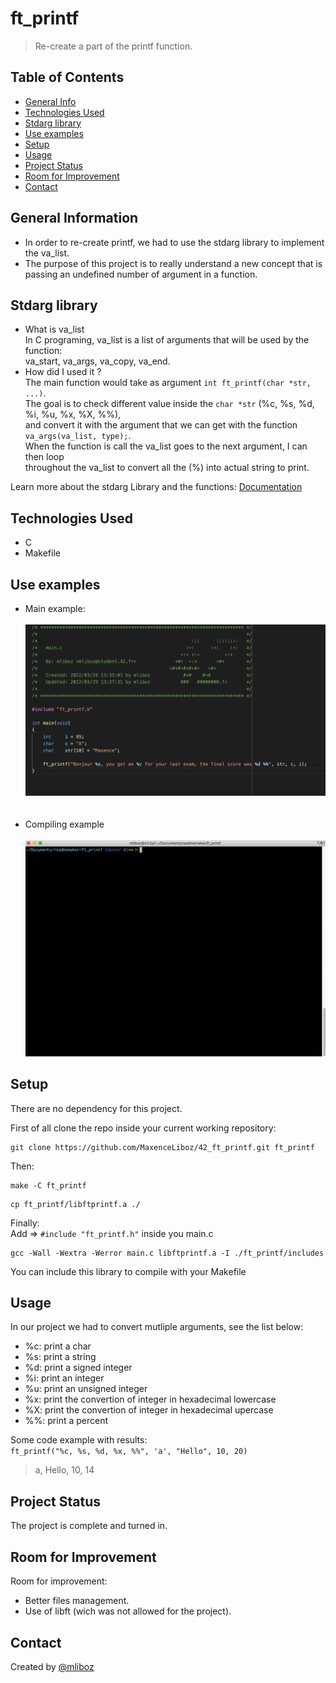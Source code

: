 # ft_printf
> Re-create a part of the printf function.

## Table of Contents
* [General Info](#general-information)
* [Technologies Used](#technologies-used)
* [Stdarg library](#stdarg-library)
* [Use examples](#use-examples)
* [Setup](#setup)
* [Usage](#usage)
* [Project Status](#project-status)
* [Room for Improvement](#room-for-improvement)
* [Contact](#contact)

## General Information
- In order to re-create printf, we had to use the stdarg library to implement the va_list.
- The purpose of this project is to really understand a new concept that is  
passing an undefined number of argument in a function.

## Stdarg library
* What is va_list  
In C programing, va_list is a list of arguments that will be used by the function:  
va_start, va_args, va_copy, va_end.
* How did I used it ?  
The main function would take as argument `int ft_printf(char *str, ...)`.  
The goal is to check different value inside the `char *str` (%c, %s, %d, %i, %u, %x, %X, %%),  
and convert it with the argument that we can get with the function `va_args(va_list, type);`.  
When the function is call the va_list goes to the next argument, I can then loop  
throughout the va_list to convert all the (%) into actual string to print.

Learn more about the stdarg Library and the functions:
[Documentation](https://docs.microsoft.com/fr-fr/cpp/c-runtime-library/reference/va-arg-va-copy-va-end-va-start?view=msvc-170)


## Technologies Used
- C
- Makefile

## Use examples
* Main example:  <br/>  
![Main example](./img/main.png) <br/> <br/> <br/>
* Compiling example <br/>  
![Compile example](./img/printf_compile.gif)
<!-- If you have screenshots you'd like to share, include them here. -->

## Setup
There are no dependency for this project.

First of all clone the repo inside your current working repository:
```
git clone https://github.com/MaxenceLiboz/42_ft_printf.git ft_printf
```

Then:
```
make -C ft_printf
```
```
cp ft_printf/libftprintf.a ./
```

Finally:  
Add => `#include "ft_printf.h"` inside you main.c
```
gcc -Wall -Wextra -Werror main.c libftprintf.a -I ./ft_printf/includes
```

You can include this library to compile with your Makefile

## Usage
In our project we had to convert mutliple arguments, see the list below:
- %c: print a char
- %s: print a string
- %d: print a signed integer
- %i: print an integer
- %u: print an unsigned integer
- %x: print the convertion of integer in hexadecimal lowercase
- %X: print the convertion of integer in hexadecimal upercase
- %%: print a percent

Some code example with results:  
`ft_printf("%c, %s, %d, %x, %%", 'a', "Hello", 10, 20)`
> a, Hello, 10, 14


## Project Status
The project is complete and turned in.

## Room for Improvement
Room for improvement:
- Better files management.
- Use of libft (wich was not allowed for the project).

## Contact
Created by [@mliboz](https://github.com/MaxenceLiboz)
